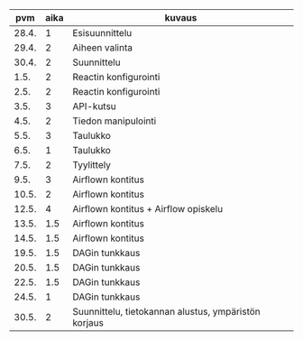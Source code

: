 | pvm | aika | kuvaus |
|---|---|---|
| 28.4. | 1 | Esisuunnittelu | 
| 29.4. | 2 | Aiheen valinta |
| 30.4. | 2 | Suunnittelu |
| 1.5. | 2 | Reactin konfigurointi|
| 2.5. | 2 | Reactin konfigurointi|
| 3.5. | 3 | API-kutsu |
| 4.5. | 2 | Tiedon manipulointi |
| 5.5. | 3 | Taulukko |
| 6.5. | 1 | Taulukko |
| 7.5. | 2 | Tyylittely |
| 9.5. | 3 | Airflown kontitus |
| 10.5. | 2 | Airflown kontitus |
| 12.5. | 4 | Airflown kontitus + Airflow opiskelu |
| 13.5. | 1.5 | Airflown kontitus |
| 14.5. | 1.5 | Airflown kontitus |
| 19.5. | 1.5 | DAGin tunkkaus |
| 20.5. | 1.5 | DAGin tunkkaus |
| 22.5. | 1.5 | DAGin tunkkaus |
| 24.5. | 1 | DAGin tunkkaus |
| 30.5. | 2 | Suunnittelu, tietokannan alustus, ympäristön korjaus | 
